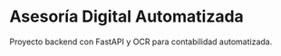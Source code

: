 # Asesoría Digital Automatizada

Proyecto backend con FastAPI y OCR para contabilidad automatizada.
